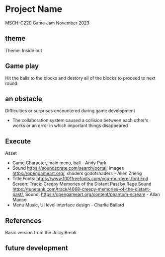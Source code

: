 # Project Name
MSCH-C220 Game Jam November 2023

## theme
Theme: Inside out

## Game play
Hit the balls to the blocks and destory all of the blocks to proceed to next round

## an obstacle
Difficulties or surprises encountered during game development
- The collaboration system caused a collision between each other's works or an error in which important things disappeared

## Execute
Asset
- Game Character, main menu, ball - Andy Park
- Sound https://soundscrate.com/search/portal, Images https://opengameart.org/, shaders godotshaders - Allen Zheng
- Title,Fonts: https://www.1001freefonts.com/you-murderer.font,End Screen: Track: Creepy Memories of the Distant Past by Rage Sound
https://tunetank.com/track/4068-creepy-memories-of-the-distant-past/, Sound: https://opengameart.org/content/phantom-scream - Allan Mance
- Menu Music, UI level interface design - Charlie Ballard
## References
Basic version from the Juicy Break


## future development
